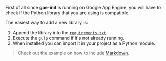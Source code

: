 First of all since **gae-init** is running on Google App Engine, you will have
to check if the Python library that you are using is compatible.

The easiest way to add a new library is:

1. Append the library into the
   [`requirements.txt`](https://github.com/gae-init/gae-init/blob/master/requirements.txt).
2. Execute the `gulp` command if it's not already running.
3. When installed you can import it in your project as a Python module.

> Check out the example on how to include
[Markdown](https://github.com/gae-init/gae-init/pull/366/files).
